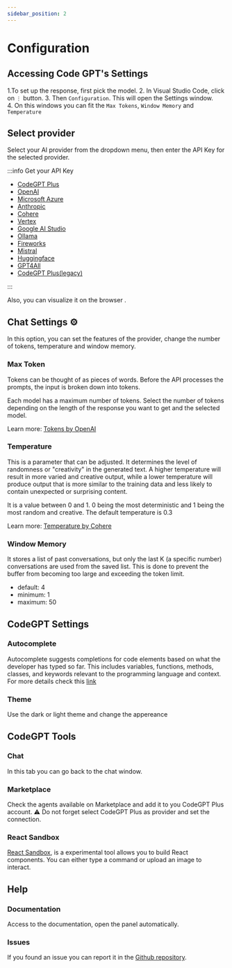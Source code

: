 ```yaml
---
sidebar_position: 2
---
```


# Configuration

## Accessing Code GPT's Settings
1.To set up the response, first pick the model.
2. In Visual Studio Code, click on `⋮` button.
3. Then `Configuration`. This will open the Settings window.  
4. On this windows you can fit the `Max Tokens`, `Window Memory` and `Temperature`

## Select provider

Select your AI provider from the dropdown menu, then enter the API Key for the selected provider.

:::info Get your API Key

- [CodeGPT Plus](/docs/tutorial-ai-providers/codegpt_plus)
- [OpenAI](/docs/tutorial-ai-providers/openai)
- [Microsoft Azure](/docs/tutorial-ai-providers/microsoft-azure)
- [Anthropic](/docs/tutorial-ai-providers/anthropic)
- [Cohere](/docs/tutorial-ai-providers/cohere)
- [Vertex](/docs/tutorial-ai-providers/google_vertex)
- [Google AI Studio](/docs/tutorial-ai-providers/google)
- [Ollama](/docs/tutorial-ai-providers/ollama)
- [Fireworks](/docs/tutorial-ai-providers/fireworks)
- [Mistral](/docs/tutorial-ai-providers/mistral)
- [Huggingface](/docs/tutorial-ai-providers/huggingface)
- [GPT4All](/docs/tutorial-ai-providers/gpt4all)
- [CodeGPT Plus(legacy)](/docs/tutorial-ai-providers/codegpt_plus)
  
:::

Also, you can visualize it on the browser <link rel="stylesheet" href="https://fonts.googleapis.com/css2?family=Material+Symbols+Outlined:opsz,wght,FILL,GRAD@20..48,100..700,0..1,-50..200" />.

## Chat Settings ⚙

In this option, you can set the features of the provider, change the number of tokens, temperature and window memory.

### Max Token
Tokens can be thought of as pieces of words. Before the API processes the prompts, the input is broken down into tokens.

Each model has a maximum number of tokens. Select the number of tokens depending on the length of the response you want to get and the selected model.

Learn more: [Tokens by OpenAI](https://help.openai.com/en/articles/4936856-what-are-tokens-and-how-to-count-them)

### Temperature
This is a parameter that can be adjusted. It determines the level of randomness or "creativity" in the generated text. A higher temperature will result in more varied and creative output, while a lower temperature will produce output that is more similar to the training data and less likely to contain unexpected or surprising content.

It is a value between 0 and 1. 0 being the most deterministic and 1 being the most random and creative. The default temperature is 0.3

Learn more: [Temperature by Cohere](https://docs.cohere.ai/docs/temperature)

### Window Memory

It stores a list of past conversations, but only the last K (a specific number) conversations are used from the saved list. This is done to prevent the buffer from becoming too large and exceeding the token limit.

- default: 4
- minimum: 1
- maximum: 50

## CodeGPT Settings

### Autocomplete

Autocomplete suggests completions for code elements based on what the developer has typed so far. This includes variables, functions, methods, classes, and keywords relevant to the programming language and context. For more details check this [link](https://docs.codegpt.co/docs/tutorial-features/code_autocompletion)

### Theme
Use the dark or light theme and change the appereance



## CodeGPT Tools
### Chat
In this tab you can go back to the chat window.

### Marketplace
Check the agents available on Marketplace and add it to you CodeGPT Plus account.
⚠️ Do not forget select CodeGPT Plus as provider and set the connection.

### React Sandbox
[React Sandbox](http://localhost:54112/vision), is a experimental tool allows you to build React components. You can either type a command or upload an image to interact.


## Help
### Documentation
Access to the documentation, open the panel automatically.

### Issues
If you found an issue you can report it in the [Github repository](https://github.com/davila7/code-gpt-docs/issues/240).

